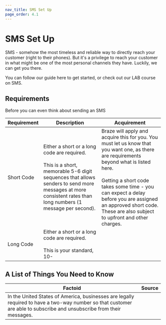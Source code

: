 ```yaml
---
nav_title: SMS Set Up
page_order: 4.1
---
```


# SMS Set Up

SMS - somehow the most timeless and reliable way to directly reach your customer (right to their phones). But it's a privilege to reach your customer in what might be one of the most personal channels they have. Luckily, we can get you there.

You can follow our guide here to get started, or check out our LAB course on SMS.

## Requirements

Before you can even think about sending an SMS

| Requirement | Description | Acquirement |
|---|---|---|
|Short Code | Either a short or a long code are required. <br><br> This is a short, memorable 5-6 digit sequences that allows senders to send more messages at more consistent rates than long numbers (1 message per second). | Braze will apply and acquire this for you. You must let us know that you want one, as there are requirements beyond what is listed here. <br> <br>Getting a short code takes some time - you can expect a delay before you are assigned an approved short code. These are also subject to upfront and other charges. |
| Long Code | Either a short or a long code are required. <br><br> This is your standard, 10-

## A List of Things You Need to Know

| Factoid | Source |
|---|---|
|In the United States of America, businesses are legally required to have a two-way number so that customer are able to subscribe and unsubscribe from their messages. |  
